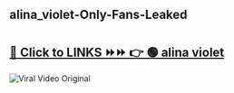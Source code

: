 
 ## alina_violet-Only-Fans-Leaked

# <h2><a href="https://clipsfans.com/alina_violet&ref=git">🔗 Click to LINKS ⏩⏩ 👉 🟢 alina violet </a></h2>

<a href="https://clipsfans.com/alina_violet&ref=git" rel="nofollow" data-target="animated-image.originalLink"><img src="https://i.ibb.co.com/xMMVF88/686577567.gif" alt="Viral Video Original" style="max-width: 100%; display: inline-block;" data-target="animated-image.originalImage"></a>
